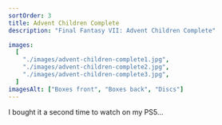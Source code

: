 ```yaml
---
sortOrder: 3
title: Advent Children Complete
description: "Final Fantasy VII: Advent Children Complete"

images:
  [
    "./images/advent-children-complete1.jpg",
    "./images/advent-children-complete2.jpg",
    "./images/advent-children-complete3.jpg",
  ]
imagesAlt: ["Boxes front", "Boxes back", "Discs"]
---
```


I bought it a second time to watch on my PS5...
